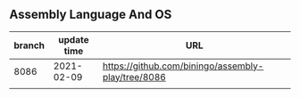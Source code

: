## Assembly Language And OS
| branch | update time | URL                                                |
| ------ | ----------- | -------------------------------------------------- |
| 8086   | 2021-02-09  | https://github.com/biningo/assembly-play/tree/8086 |
|        |             |                                                    |

